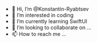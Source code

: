 - 👋 Hi, I’m @Konstantin-Ryabtsev
- 👀 I’m interested in coding
- 🌱 I’m currently learning SwiftUI
- 💞️ I’m looking to collaborate on ...
- 📫 How to reach me ...

<!---
Konstantin-Ryabtsev/Konstantin-Ryabtsev is a ✨ special ✨ repository because its `README.md` (this file) appears on your GitHub profile.
You can click the Preview link to take a look at your changes.
--->

